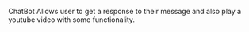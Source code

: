 ChatBot
Allows user to get a response to their message and also play a youtube video with some functionality.
